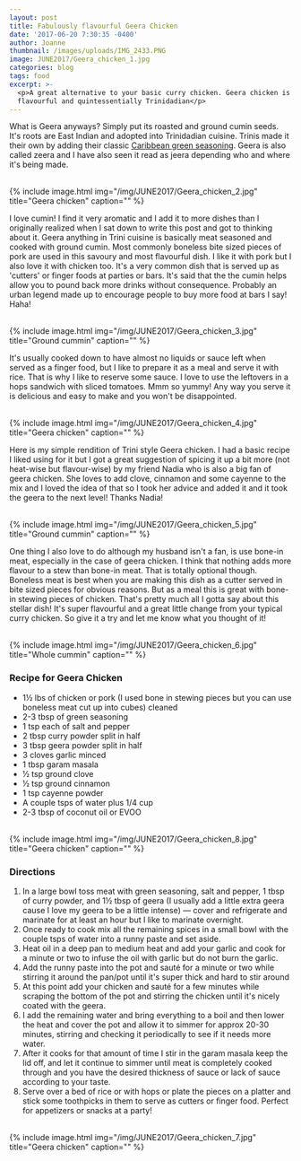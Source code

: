 ```yaml
---
layout: post
title: Fabulously flavourful Geera Chicken
date: '2017-06-20 7:30:35 -0400'
author: Joanne
thumbnail: /images/uploads/IMG_2433.PNG
image: JUNE2017/Geera_chicken_1.jpg
categories: blog
tags: food
excerpt: >-
  <p>A great alternative to your basic curry chicken. Geera chicken is aromatic,
  flavourful and quintessentially Trinidadian</p>
---
```

What is Geera anyways? Simply put its roasted and ground cumin seeds. It's roots are East Indian and adopted into Trinidadian cuisine. Trinis made it their own by adding their classic [Caribbean green seasoning](https://www.oliveandmango.com/green-seasoning). Geera is also called zeera and I have also seen it read as jeera depending who and where it's being made.

<br>
{% include image.html
img="/img/JUNE2017/Geera_chicken_2.jpg"
title="Geera chicken"
caption="" %}
<br>

I love cumin! I find it very aromatic and I add it to more dishes than I originally realized when I sat down to write this post and got to thinking about it. Geera anything in Trini cuisine is basically meat seasoned and cooked with ground cumin. Most commonly boneless bite sized pieces of pork are used in this savoury and most flavourful dish.  I like it with pork but I also love it with chicken too. It's a very common dish that is served up as 'cutters' or finger foods at parties or bars. It's said that the the cumin helps allow you to pound back more drinks without consequence. Probably an urban legend made up to encourage people to buy more food at bars I say! Haha!

<br>
{% include image.html
img="/img/JUNE2017/Geera_chicken_3.jpg"
title="Ground cummin"
caption="" %}
<br>

It's usually cooked down to have almost no liquids or sauce left when served as a finger food, but I like to prepare it as a meal and serve it with rice. That is why I like to reserve some sauce. I love to use the leftovers in a hops sandwich with sliced tomatoes. Mmm so yummy! Any way you serve it is delicious and easy to make and you won't be disappointed.

<br>
{% include image.html
img="/img/JUNE2017/Geera_chicken_4.jpg"
title="Geera chicken"
caption="" %}
<br>

Here is my simple rendition of Trini style Geera chicken.  I had a basic recipe I liked using for it but I got a great suggestion of spicing it up a bit more (not heat-wise but flavour-wise) by my friend Nadia who is also a big fan of geera chicken.  She loves to add clove, cinnamon and some cayenne to the mix and I loved the idea of that so I took her advice and added it and it took the geera to the next level! Thanks Nadia!

<br>
{% include image.html
img="/img/JUNE2017/Geera_chicken_5.jpg"
title="Ground cummin"
caption="" %}
<br>

One thing I also love to do although my husband isn't a fan, is use bone-in meat, especially in the case of geera chicken. I think that nothing adds more flavour to a stew than bone-in meat. That is totally optional though. Boneless meat is best when you are making this dish as a cutter served in bite sized pieces for obvious reasons. But as a meal this is great with bone-in stewing pieces of chicken. That's pretty much all I gotta say about this stellar dish! It's super flavourful and a great little change from your typical curry chicken. So give it a try and let me know what you thought of it!

<br>
{% include image.html
img="/img/JUNE2017/Geera_chicken_6.jpg"
title="Whole cummin"
caption="" %}
<br>

### Recipe for Geera Chicken

* 1½ lbs of chicken or pork (I used bone in stewing pieces but you can use boneless meat cut up into cubes) cleaned
* 2-3 tbsp of green seasoning
* 1 tsp each of salt and pepper
* 2 tbsp curry powder split in half
* 3 tbsp geera powder split in half
* 3 cloves garlic minced
* 1 tbsp garam masala
* ½ tsp ground clove
* ½ tsp ground cinnamon
* 1 tsp cayenne powder
* A couple tsps of water plus 1/4 cup
* 2-3 tbsp of coconut oil or EVOO

<br>
{% include image.html
img="/img/JUNE2017/Geera_chicken_8.jpg"
title="Geera chicken"
caption="" %}
<br>

### Directions

1. In a large bowl toss meat with green seasoning, salt and pepper, 1 tbsp of curry powder, and 1½ tbsp of geera (I usually add a little extra geera cause I love my geera to be a little intense) — cover and refrigerate and marinate for at least an hour but I like to marinate overnight.
2. Once ready to cook mix all the remaining spices in a small bowl with the couple tsps of water into a runny paste and set aside.
3. Heat oil in a deep pan to medium heat and add your garlic and cook for a minute or two to infuse the oil with garlic but do not burn the garlic.
4. Add the runny paste into the pot and sauté for a minute or two while stirring it around the pan/pot until it's super thick and hard to stir around
5. At this point add your chicken and sauté for a few minutes while scraping the bottom of the pot and stirring the chicken until it's nicely coated with the geera.
6. I add the remaining water and bring everything to a boil and then lower the heat and cover the pot and allow it to simmer for approx 20-30 minutes, stirring and checking it periodically to see if it needs more water.
7. After it cooks for that amount of time I stir in the garam masala keep the lid off, and let it continue to simmer until meat is completely cooked through and you have the desired thickness of sauce or lack
   of sauce according to your taste.
8. Serve over a bed of rice or with hops or plate the pieces on a platter and stick some toothpicks in them to serve as cutters or finger food. Perfect for appetizers or snacks at a party!

<br>
{% include image.html
img="/img/JUNE2017/Geera_chicken_7.jpg"
title="Geera chicken"
caption="" %}
